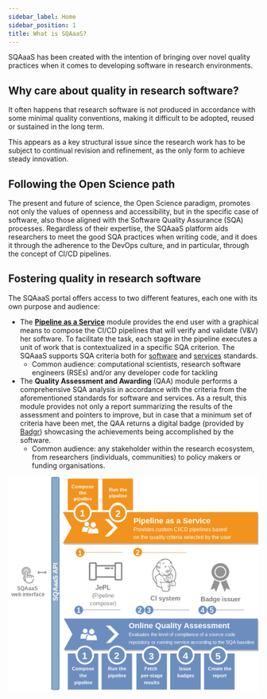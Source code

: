 ```yaml
---
sidebar_label: Home
sidebar_position: 1
title: What is SQAaaS?
---
```


SQAaaS has been created with the intention of bringing over novel quality
practices when it comes to developing software in research environments.

## Why care about quality in research software?
It often happens that research software is not produced in accordance with some
minimal quality conventions, making it difficult to be adopted, reused or
sustained in the long term.

This appears as a key structural issue since the
research work has to be subject to continual revision and refinement, as the
only form to achieve steady innovation.

## Following the Open Science path
The present and future of science, the Open Science paradigm, promotes not only
the values of openness and accessibility, but in the specific case of software,
also those aligned with the Software Quality Assurance (SQA) processes.
Regardless of their expertise, the SQAaaS platform aids researchers to meet the
good SQA practices when writing code, and it does it through the adherence to
the DevOps culture, and in particular, through the concept of CI/CD pipelines.

## Fostering quality in research software
The SQAaaS portal offers access to two different features, each one with its
own purpose and audience:
- The [**Pipeline as a Service**](pipeline_as_a_service/intro) module provides
  the end user with a graphical means to compose the CI/CD pipelines that will
  verify and validate (V&V) her software. To facilitate the task, each stage in
  the pipeline executes a unit of work that is contextualized in a specific SQA
  criterion. The SQAaaS supports SQA criteria both for
  [software](https://indigo-dc.github.io/sqa-baseline/) and
  [services](https://eosc-synergy.github.io/service-qa-baseline/) standards.
  - Common audience: computational scientists, research software engineers
    (RSEs) and/or any developer code for tackling
- The **Quality Assessment and Awarding** (QAA) module performs a comprehensive
  SQA analysis in accordance with the criteria from the aforementioned
  standards for software and services. As a result, this module provides not
  only a report summarizing the results of the assessment and pointers to
  improve, but in case that a minimum set of criteria have been met, the QAA
  returns a digital badge (provided by [Badgr](https://info.badgr.com/))
  showcasing the achievements being accomplished by the software.
  - Common audience: any stakeholder within the research ecosystem, from
    researchers (individuals, communities) to policy makers or funding
    organisations.

<p align="center">
  <img src="/img/sqaaas.png"/>
</p>

<!--
## Multiple interfaces
The SQAaaS plaform offers several interfaces, which are suitable for diverse
developer profiles in terms of expertise in software engineering topics. From
higher to lower levels, one can find the web portal, the API, and the CI
library (JePL), which is based on the Jenkins Pipeline as Code (PaC) solution.
The latter is the most versatil way to customize your CI/CD pipelines, but it
requires previous knowledge on Jenkins PaC if you want to take the most out of
it. The two former interfaces are not as customizable, but facilitate the
composition of those pipelines, hiding the complexity of the underlying CI
language, and thus, being technology agnostic. This is paramount for the
adoption of the CI/CD technologies by researchers since there are a lot of CI
solutions out there, each one with its own CI language. The SQAaaS relies on
Jenkins PaC, but one would need to deal with it only in the event of using the
JePL library for the most complex use cases, since this library provides a
minimal working sample of a Jenkinsfile.
-->

